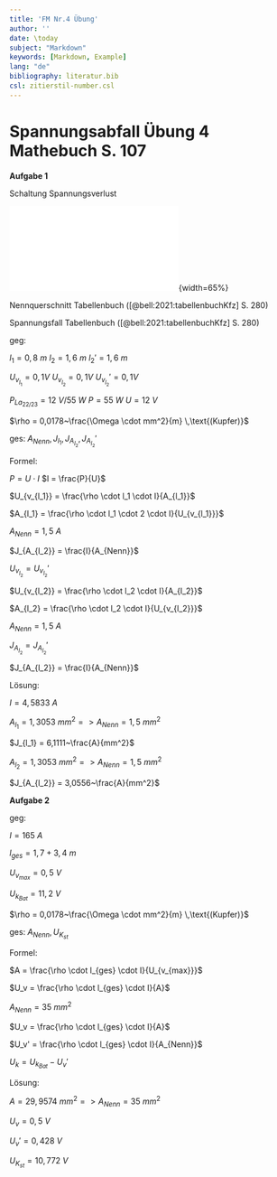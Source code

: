 ```yaml
---
title: 'FM Nr.4 Übung'
author: ''
date: \today
subject: "Markdown"
keywords: [Markdown, Example]
lang: "de"
bibliography: literatur.bib 
csl: zitierstil-number.csl
---
```

<!--# FM Nr, 4 Übungsaufgaben -->
# Spannungsabfall Übung 4 Mathebuch S. 107

**Aufgabe 1**

Schaltung Spannungsverlust

<!--13_Spannungsverlust_Skizze vgl. abb.-->
![Spannungsverlust](images/Skizze/13_Spannungsverlust_Skizze.pdf){width=65%}

Nennquerschnitt Tabellenbuch ([@bell:2021:tabellenbuchKfz] S. 280)

Spannungsfall Tabellenbuch ([@bell:2021:tabellenbuchKfz] S. 280)

geg:

$l_1 = 0,8~m$
$l_2 = 1,6~m$
$l_{2}' = 1,6~m$

$U_{v_{l_1}} = 0,1 V$
$U_{v_{l_2}} = 0,1 V$
$U_{v_{l_2}}' = 0,1 V$

$P_{La_{22/23}}= 12~V/55~W$
$P = 55~W$
$U = 12~V$

$\rho = 0,0178~\frac{\Omega \cdot mm^2}{m} \,\text{(Kupfer)}$

ges: $A_{Nenn}, J_{l_1}, J_{A_{l_2}}, J_{A_{l_2}}'$

Formel:

$P = U \cdot I$
$I = \frac{P}{U}$

$U_{v_{l_1}} = \frac{\rho \cdot l_1 \cdot I}{A_{l_1}}$

$A_{l_1} = \frac{\rho \cdot l_1 \cdot 2 \cdot I}{U_{v_{l_1}}}$

$A_{Nenn} = 1,5~A$

$J_{A_{l_2}} = \frac{I}{A_{Nenn}}$

$U_{v_{l_2}} = U_{v_{l_2}}'$

$U_{v_{l_2}} = \frac{\rho \cdot l_2 \cdot I}{A_{l_2}}$

$A_{l_2} = \frac{\rho \cdot l_2 \cdot I}{U_{v_{l_2}}}$

$A_{Nenn} = 1,5~A$

$J_{A_{l_2}} = J_{A_{l_2}}'$

$J_{A_{l_2}} = \frac{I}{A_{Nenn}}$

Lösung:

$I = 4,5833~A$

$A_{l_1} = 1,3053~mm^2 => A_{Nenn} = 1,5~mm^2$

$J_{l_1} = 6,1111~\frac{A}{mm^2}$

$A_{l_2} = 1,3053~mm^2 => A_{Nenn} = 1,5~mm^2$

$J_{A_{l_2}} = 3,0556~\frac{A}{mm^2}$


**Aufgabe 2**

geg:

$I = 165~A$

$l_{ges} = 1,7 + 3,4~m$

$U_{v_{max}} = 0,5~V$

$U_{k_{Bat}} = 11,2~V$

$\rho = 0,0178~\frac{\Omega \cdot mm^2}{m} \,\text{(Kupfer)}$

ges: $A_{Nenn}, U_{K_{st}}$

Formel:

$A = \frac{\rho \cdot l_{ges} \cdot I}{U_{v_{max}}}$

$U_v = \frac{\rho \cdot l_{ges} \cdot I}{A}$

$A_{Nenn} = 35~mm^2$

$U_v = \frac{\rho \cdot l_{ges} \cdot I}{A}$

$U_v' = \frac{\rho \cdot l_{ges} \cdot I}{A_{Nenn}}$

$U_k = U_{k_{Bat}} - U_v'$

Lösung:

$A = 29,9574~mm^2 => A_{Nenn} = 35~mm^2$

$U_v = 0,5~V$

$U_v' = 0,428~V$

$U_{K_{st}} = 10,772~V$
